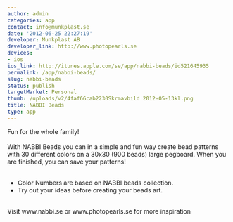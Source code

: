 ```yaml
---
author: admin
categories: app
contact: info@munkplast.se
date: '2012-06-25 22:27:19'
developer: Munkplast AB
developer_link: http://www.photopearls.se
devices: 
- ios
ios_link: http://itunes.apple.com/se/app/nabbi-beads/id521645935
permalink: /app/nabbi-beads/
slug: nabbi-beads
status: publish
targetMarket: Personal
thumb: /uploads/v2/4faf66cab2230Skrmavbild 2012-05-13kl.png
title: NABBI Beads
type: app
---
```


Fun for the whole family!<br />
<br />
With NABBI Beads you can in a simple and fun way create bead patterns with 30 different colors on a 30x30 (900 beads) large pegboard. When you are finished, you can save your patterns!<br />
<br />
- Color Numbers are based on NABBI beads collection.<br />
- Try out your ideas before creating your beads art.<br />
<br />
Visit www.nabbi.se or www.photopearls.se for more inspiration
